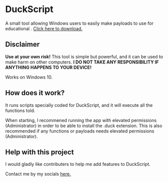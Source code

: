 ﻿# DuckScript

A small tool allowing Windows users to easily make payloads to use for educational	. [Click here to download.](https://github.com/zebratic/duckscript/releases/)

## Disclaimer
**Use at your own risk!** This tool is simple but powerful, and it can be used to make harm on other computers.
**I DO NOT TAKE ANY RESPONSIBILITY IF ANYTHING HAPPENS TO YOUR DEVICE!**

Works on Windows 10.

## How does it work?
It runs scripts specially coded for DuckScript, and it will execute all the functions told.

When starting, I recommened running the app with elevated permissions (Administrator) in order to be able to install the .duck extension.
This is also recommended if any functions or payloads needs elevated permissions (Administrator).

## Help with this project
I would gladly like contributers to help me add features to DuckScript.

Contact me by my socials [here.](https://zebraticsalley.herokuapp.com/)